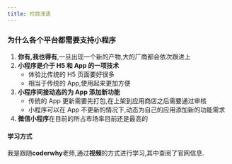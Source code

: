 ```yaml
---
title: 栏目浅语
---
```


### 为什么各个平台都需要支持小程序

1. **你有,我也得有**,一旦出现一个新的产物,大的厂商都会依次跟进上
2. **小程序是介于 H5 和 App 的一项技术**
   - 体验比传统的 H5 页面要好很多
   - 相当于传统的 App,使用起来更加方便
3. **小程序间接动态的为 App 添加新功能**
   - 传统的 App 更新需要先打包,在上架到应用商店之后需要通过审核
   - 小程序可以在 App 不更新的情况下,动态为自己的应用添加新的功能需求
4. **微信小程序**在目前的所占市场率目前还是最高的

#### 学习方式

我是跟随**coderwhy**老师,通过**视频**的方式进行学习,其中查阅了官网信息.
